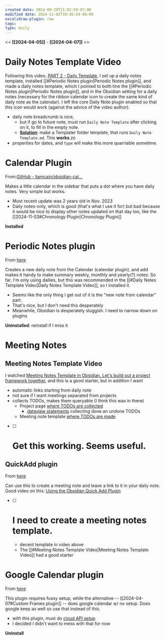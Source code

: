 ```yaml
---
created date: 2024-09-20T21:02:59-07:00
modified date: 2024-11-03T10:36:54-08:00
excalidraw-plugin: raw
tags: 
type: daily
---
```

<< **[[2024-04-05]]** - **[[2024-04-07]]** >>
# Daily Notes Template Video

Following this video, [PART 2 - Daily Template](https://www.youtube.com/watch?v=txTRBNpaiSk&list=PLV3aPPnTIVj5_6uwyz2gWWO8lKWmFhEgM&index=2), I set up a daily notes template, installed [[#Periodic Notes plugin|Periodic Notes plugin]], and made a daily notes template, which I pointed to both tine the [[#Periodic Notes plugin|Periodic Notes plugin]], and in the Obsidian setting for a daily notes (necessary for the ribbon calendar icon to create the same kind of daily note as the calendar).  I left the core Daily Note plugin enabled so that this icon would work (against the advice of the video author).

- daily note breadcrumb is nice, 
	- but if go to future note, must run `Daily Note Template` after clicking on it, to fill in the empty note.
	- [**Solution**](https://youtu.be/-PYyO7y0aBs?t=534): make a Templater folder template, that runs `Daily Note Template.md`. This **works**.zo
- properties for dates, and `type` will make this more quarriable sometime.
# Calendar Plugin
From:[GitHub - liamcain/obsidian-cal...](https://github.com/liamcain/obsidian-calendar-plugin)

Makes a little calendar in the sidebar that puts a dot where you have daily notes. Very simple but works.

- Most recent update was 2 years old in Nov. 2023
- Daily notes-only, which is good (that's what I use it for) but bad because it would be nice to display other notes updated on that day too, like the [[2024-11-03#Chronology Plugin|Chronology Plugin]]

**Installed** 
# Periodic Notes plugin
From [here](https://github.com/liamcain/obsidian-periodic-notes)

Creates a new daily note from the Calendar (calendar plugin), and add makes it handy to make summary weekly, monthly and yearly(?) notes.  So far, I'm only using dailies, but this was recommended in the [[#Daily Notes Template Video|Daily Notes Template Video]], so I installed it.  
- Seems like the only thing I get out of it is the "new note from calendar" part.
- That's nice, but I don't need this desperately
- Meanwhile, Obsidian is desperately sluggish.  I need to narrow down on plugins

**Uninstalled**: reinstall if I miss it

# Meeting Notes
## Meeting Notes Template Video

I watched [Meeting Notes Template in Obsidian. Let's build out a project framework together](https://www.youtube.com/watch?v=IXqoLmU13C4), and this is a good starter, but in addition I want
- automatic links starting from daily note
- not sure if I want meetings separated from projects
- collects TODOs, makes them queryable (I think this was in there)
	- Project page [where TODOs are collected](https://youtu.be/IXqoLmU13C4?t=1598)
		- [dataview statements](https://youtu.be/IXqoLmU13C4?t=2537) collecting done an undone TODOs
	- Meeting note template [where TODOs are made](https://youtu.be/IXqoLmU13C4?t=1816)
- [ ] # Get this working.  Seems useful.

## QuickAdd plugin
From [here](https://github.com/chhoumann/quickadd)

Can use this to create a meeting note and leave a link to it in your daily note.  Good video on this: [Using the Obsidian Quick Add Plugin](https://www.youtube.com/watch?v=LrQVQ37y6IU)
- [ ] # I need to create a meeting notes template. 
	- decent template in video above
	- The [[#Meeting Notes Template Video|Meeting Notes Template Video]] had a good starter

# Google Calendar plugin
From [here](https://github.com/YukiGasai/obsidian-google-calendar)

This plugin requires fussy setup, while the alternative -- [[2024-04-07#Custom Frames plugin]] -- does google calendar w/ no setup.  Does google keep as well so use that instead of this.

- with this plugin, must do [cloud API setup](https://yukigasai.github.io/obsidian-google-calendar/Setup)
- I decided I didn't want to mess with that for now

**Uninstall** 

